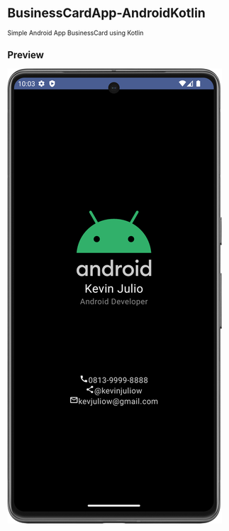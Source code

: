 # BusinessCardApp-AndroidKotlin
 Simple Android App BusinessCard using Kotlin

## Preview
![Alt Text](./ImagePreview/img.png)
